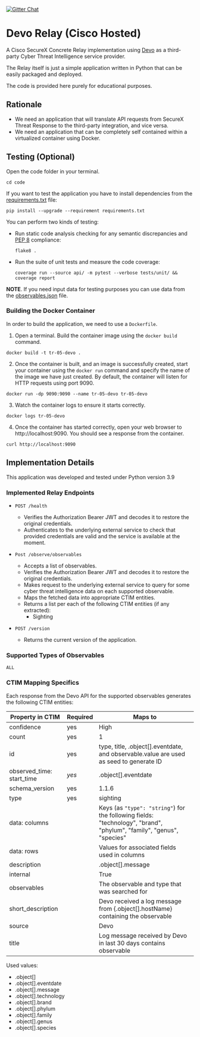 [![Gitter Chat](https://img.shields.io/badge/gitter-join%20chat-brightgreen.svg)](https://gitter.im/CiscoSecurity/Threat-Response "Gitter Chat")

# Devo Relay (Cisco Hosted)

A Cisco SecureX Concrete Relay implementation using [Devo](https://www.devo.com/) as a third-party Cyber Threat Intelligence service provider.

The Relay itself is just a simple application written in Python that can be easily packaged and deployed.

The code is provided here purely for educational purposes.

## Rationale

- We need an application that will translate API requests from SecureX Threat Response to the third-party integration, and vice versa.
- We need an application that can be completely self contained within a virtualized container using Docker.

## Testing (Optional)

Open the code folder in your terminal.
```
cd code
```

If you want to test the application you have to install dependencies from the [requirements.txt](code/requirements.txt) file:
```
pip install --upgrade --requirement requirements.txt
```

You can perform two kinds of testing:

- Run static code analysis checking for any semantic discrepancies and
[PEP 8](https://www.python.org/dev/peps/pep-0008/) compliance:

  `flake8 .`

- Run the suite of unit tests and measure the code coverage:

  `coverage run --source api/ -m pytest --verbose tests/unit/ && coverage report`

**NOTE**. If you need input data for testing purposes you can use data from the
[observables.json](code/observables.json) file.

### Building the Docker Container
In order to build the application, we need to use a `Dockerfile`.  

 1. Open a terminal.  Build the container image using the `docker build` command.

```
docker build -t tr-05-devo .
```

 2. Once the container is built, and an image is successfully created, start your container using the `docker run` command and specify the name of the image we have just created.  By default, the container will listen for HTTP requests using port 9090.

```
docker run -dp 9090:9090 --name tr-05-devo tr-05-devo
```

 3. Watch the container logs to ensure it starts correctly.

```
docker logs tr-05-devo
```

 4. Once the container has started correctly, open your web browser to http://localhost:9090.  You should see a response from the container.

```
curl http://localhost:9090
```

## Implementation Details

This application was developed and tested under Python version 3.9

### Implemented Relay Endpoints

- `POST /health`
  - Verifies the Authorization Bearer JWT and decodes it to restore the original credentials.
  - Authenticates to the underlying external service to check that provided credentials are valid and the service is available at the moment. 
  
- `Post /observe/observables`
  - Accepts a list of observables.
  - Verifies the Authorization Bearer JWT and decodes it to restore the original credentials.
  - Makes request to the underlying external service to query for some cyber threat intelligence data on each supported observable.
  - Maps the fetched data into appropriate CTIM entities.
  - Returns a list per each of the following CTIM entities (if any extracted):
    - Sighting
  
- `POST /version`
  - Returns the current version of the application.

### Supported Types of Observables

`ALL`

### CTIM Mapping Specifics

Each response from the Devo API for the supported observables generates the following CTIM entities:

| Property in CTIM          | Required | Maps to                                                      |
| ------------------------- | -------- | ------------------------------------------------------------ |
| confidence                | yes      | High                                                         |
| count                     | yes      | 1                                                            |
| id                        | yes      | type, title, .object[].eventdate, and observable.value are used as seed to generate ID |
| observed_time: start_time | *yes*    | .object[].eventdate                                          |
| schema_version            | yes      | 1.1.6                                                        |
| type                      | yes      | sighting                                                     |
| data: columns             |          | Keys (as `"type": "string"`) for the following fields: "technology", "brand", "phylum", "family", "genus", "species" |
| data: rows                |          | Values for associated fields used in columns                 |
| description               |          | .object[].message                                            |
| internal                  |          | True                                                         |
| observables               |          | The observable and type that was searched for                |
| short_description         |          | Devo received a log message from {.object[].hostName} containing the observable |
| source                    |          | Devo                                                         |
| title                     |          | Log message received by Devo in last 30 days contains observable |


Used values:
  - .object[]
  - .object[].eventdate
  - .object[].message
  - .object[].technology
  - .object[].brand
  - .object[].phylum
  - .object[].family
  - .object[].genus
  - .object[].species
